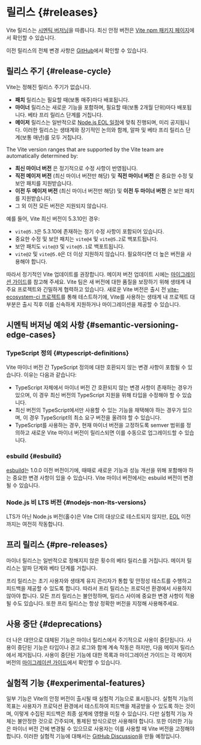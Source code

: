 # 릴리스 {#releases}

Vite 릴리스는 [시멘틱 버저닝](https://semver.org/)을 따릅니다. 최신 안정 버전은 [Vite npm 패키지 페이지](https://www.npmjs.com/package/vite)에서 확인할 수 있습니다.

이전 릴리스의 전체 변경 사항은 [GitHub](https://github.com/vitejs/vite/blob/main/packages/vite/CHANGELOG.md)에서 확인할 수 있습니다.

## 릴리스 주기 {#release-cycle}

Vite는 정해진 릴리스 주기가 없습니다.

- **패치** 릴리스는 필요할 때(보통 매주)마다 배포됩니다.
- **마이너** 릴리스는 새로운 기능을 포함하며, 필요할 때(보통 2개월 단위)마다 배포됩니다. 베타 프리 릴리스 단계를 거칩니다.
- **메이저** 릴리스는 일반적으로 [Node.js EOL 일정](https://endoflife.date/nodejs)에 맞춰 진행되며, 미리 공지됩니다. 이러한 릴리스는 생태계와 장기적인 논의와 함께, 알파 및 베타 프리 릴리스 단계(보통 매년)를 모두 거칩니다.

The Vite version ranges that are supported by the Vite team are automatically determined by:

- **최신 마이너 버전** 은 정기적으로 수정 사항이 반영됩니다.
- **직전 메이저 버전** (최신 마이너 버전만 해당) 및 **직전 마이너 버전** 은 중요한 수정 및 보안 패치를 지원받습니다.
- **이전 두 메이저 버전** (최신 마이너 버전만 해당) 및 **이전 두 마이너 버전** 은 보안 패치를 지원받습니다.
- 그 외 이전 모든 버전은 지원되지 않습니다.

예를 들어, Vite 최신 버전이 5.3.10인 경우:

- `vite@5.3`은 5.3.10에 존재하는 정기 수정 사항이 포함되어 있습니다.
- 중요한 수정 및 보안 패치는 `vite@4` 및 `vite@5.2`로 백포트됩니다.
- 보안 패치도 `vite@3` 및 `vite@5.1`로 백포트됩니다.
- `vite@2` 및 `vite@5.0`은 더 이상 지원하지 않습니다. 필요하다면 더 높은 버전을 사용해야 합니다.

따라서 정기적인 Vite 업데이트를 권장합니다. 메이저 버전 업데이트 시에는 [마이그레이션 가이드](https://ko.vite.dev/guide/migration.html)를 참고해 주세요. Vite 팀은 새 버전에 대한 품질을 보장하기 위해 생태계 내 주요 프로젝트와 긴밀하게 협력하고 있습니다. 새로운 Vite 버전은 출시 전 [vite-ecosystem-ci 프로젝트](https://github.com/vitejs/vite-ecosystem-ci)를 통해 테스트하기에, Vite를 사용하는 생태계 내 프로젝트 대부분은 출시 직후 이를 신속하게 지원하거나 마이그레이션을 제공할 수 있습니다.

## 시멘틱 버저닝 예외 사항 {#semantic-versioning-edge-cases}

### TypeScript 정의 {#typescript-definitions}

Vite 마이너 버전 간 TypeScript 정의에 대한 호환되지 않는 변경 사항이 포함될 수 있습니다. 이유는 다음과 같습니다:

- TypeScript 자체에서 마이너 버전 간 호환되지 않는 변경 사항이 존재하는 경우가 있으며, 이 경우 최신 버전의 TypeScript 지원을 위해 타입을 수정해야 할 수 있습니다.
- 최신 버전의 TypeScript에서만 사용할 수 있는 기능을 채택해야 하는 경우가 있으며, 이 경우 TypeScript의 최소 요구 버전을 올려야 할 수 있습니다.
- TypeScript를 사용하는 경우, 현재 마이너 버전을 고정하도록 semver 범위를 정의하고 새로운 Vite 마이너 버전이 릴리스되면 이를 수동으로 업그레이드할 수 있습니다.

### esbuild {#esbuild}

[esbuild](https://esbuild.github.io/)는 1.0.0 이전 버전이기에, 때때로 새로운 기능과 성능 개선을 위해 포함해야 하는 중요한 변경 사항이 있을 수 있습니다. Vite 마이너 버전에서는 esbuild 버전이 변경될 수 있습니다.

### Node.js 비 LTS 버전 {#nodejs-non-lts-versions}

LTS가 아닌 Node.js 버전(홀수)은 Vite CI의 대상으로 테스트되지 않지만, [EOL](https://endoflife.date/nodejs) 이전까지는 여전히 작동합니다.

## 프리 릴리스​ {#pre-releases}

마이너 릴리스는 일반적으로 정해지지 않은 횟수의 베타 릴리스를 거칩니다. 메이저 릴리스는 알파 단계와 베타 단계를 거칩니다.

프리 릴리스는 초기 사용자와 생태계 유지 관리자가 통합 및 안정성 테스트를 수행하고 피드백을 제공할 수 있도록 합니다. 따라서 프리 릴리스는 프로덕션 환경에서 사용하지 않아야 합니다. 모든 프리 릴리스는 불안정하며, 릴리스 사이에 중요한 변경 사항이 적용될 수도 있습니다. 또한 프리 릴리스는 항상 정확한 버전을 지정해 사용해주세요.

## 사용 중단 {#deprecations}

더 나은 대안으로 대체된 기능은 마이너 릴리스에서 주기적으로 사용이 중단됩니다. 사용이 중단된 기능은 타입이나 경고 로그와 함께 계속 작동은 하지만, 다음 메이저 릴리스에서 제거됩니다. 사용이 중단된 기능에 대한 목록과 마이그레이션 가이드는 각 메이저 버전의 [마이그레이션 가이드](https://ko.vite.dev/guide/migration.html)에서 확인할 수 있습니다.

## 실험적 기능 {#experimental-features}

일부 기능은 Vite의 안정 버전이 출시될 때 실험적 기능으로 표시됩니다. 실험적 기능의 목표는 사용자가 프로덕션 환경에서 테스트하여 피드백을 제공받을 수 있도록 하는 것이며, 이렇게 수집된 피드백은 최종 설계에 영향을 미칠 수 있습니다. 다만 실험적 기능 자체는 불안정한 것으로 간주되며, 통제된 방식으로만 사용해야 합니다. 또한 이러한 기능은 마이너 버전 간에 변경될 수 있으므로 사용자는 이를 사용할 때 Vite 버전을 고정해야 합니다. 이러한 실험적 기능에 대해서는 [GitHub Discussion](https://github.com/vitejs/vite/discussions/categories/feedback?discussions_q=is%3Aopen+label%3Aexperimental+category%3AFeedbac)을 만들 예정입니다.